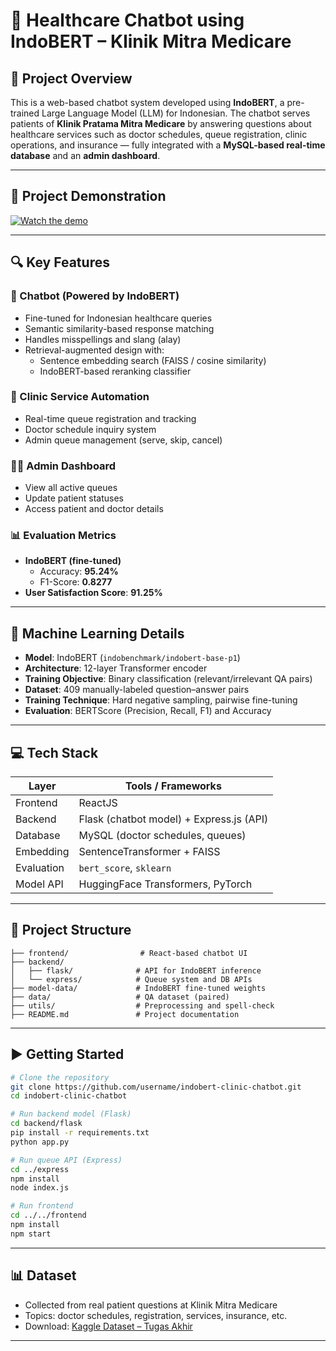 # 🧠 Healthcare Chatbot using IndoBERT – Klinik Mitra Medicare

## 📘 Project Overview
This is a web-based chatbot system developed using **IndoBERT**, a pre-trained Large Language Model (LLM) for Indonesian. The chatbot serves patients of **Klinik Pratama Mitra Medicare** by answering questions about healthcare services such as doctor schedules, queue registration, clinic operations, and insurance — fully integrated with a **MySQL-based real-time database** and an **admin dashboard**.

---

## 🎥 Project Demonstration

[![Watch the demo](https://img.youtube.com/vi/w9kE01X9VeM/hqdefault.jpg)](https://youtu.be/w9kE01X9VeM)

---

## 🔍 Key Features

### 💬 Chatbot (Powered by IndoBERT)
- Fine-tuned for Indonesian healthcare queries
- Semantic similarity-based response matching
- Handles misspellings and slang (alay)
- Retrieval-augmented design with:
  - Sentence embedding search (FAISS / cosine similarity)
  - IndoBERT-based reranking classifier

### 🏥 Clinic Service Automation
- Real-time queue registration and tracking
- Doctor schedule inquiry system
- Admin queue management (serve, skip, cancel)

### 👨‍⚕️ Admin Dashboard
- View all active queues
- Update patient statuses
- Access patient and doctor details

### 📊 Evaluation Metrics
- **IndoBERT (fine-tuned)**  
  - Accuracy: **95.24%**  
  - F1-Score: **0.8277**
- **User Satisfaction Score**: **91.25%**

---

## 🧠 Machine Learning Details

- **Model**: IndoBERT (`indobenchmark/indobert-base-p1`)
- **Architecture**: 12-layer Transformer encoder
- **Training Objective**: Binary classification (relevant/irrelevant QA pairs)
- **Dataset**: 409 manually-labeled question–answer pairs
- **Training Technique**: Hard negative sampling, pairwise fine-tuning
- **Evaluation**: BERTScore (Precision, Recall, F1) and Accuracy

---

## 💻 Tech Stack

| Layer       | Tools / Frameworks                     |
|-------------|----------------------------------------|
| Frontend    | ReactJS                                |
| Backend     | Flask (chatbot model) + Express.js (API) |
| Database    | MySQL (doctor schedules, queues)       |
| Embedding   | SentenceTransformer + FAISS            |
| Evaluation  | `bert_score`, `sklearn`                |
| Model API   | HuggingFace Transformers, PyTorch      |

---

## 📂 Project Structure

```
├── frontend/                # React-based chatbot UI
├── backend/
│   ├── flask/              # API for IndoBERT inference
│   └── express/            # Queue system and DB APIs
├── model-data/             # IndoBERT fine-tuned weights
├── data/                   # QA dataset (paired)
├── utils/                  # Preprocessing and spell-check
├── README.md               # Project documentation
```

---

## ▶️ Getting Started

```bash
# Clone the repository
git clone https://github.com/username/indobert-clinic-chatbot.git
cd indobert-clinic-chatbot

# Run backend model (Flask)
cd backend/flask
pip install -r requirements.txt
python app.py

# Run queue API (Express)
cd ../express
npm install
node index.js

# Run frontend
cd ../../frontend
npm install
npm start
```

---

## 📊 Dataset
- Collected from real patient questions at Klinik Mitra Medicare
- Topics: doctor schedules, registration, services, insurance, etc.
- Download: [Kaggle Dataset – Tugas Akhir](https://www.kaggle.com/datasets/teresiaelvara/tugaskahir)

---

